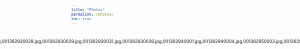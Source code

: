 ```yaml
---
title: "Photos"
permalink: /photos/
toc: true
---
```


<style>
  /* Override theme constraints */
  .page-content {
    max-width: 100vw !important; /* Use full viewport width */
    padding: 0 !important;
    margin: 0 !important;
  }

  .photo-gallery-container {
    width: 100vw;
    margin: 0 auto;
    padding: 10px;
  }

  .photo-gallery {
    display: grid;
    grid-template-columns: repeat(4, 1fr); /* 4 equal columns */
    gap: 5px;
    justify-content: center;
  }

  .photo-gallery img {
    width: 100%; /* Ensures images fit their grid space */
    height: auto;
    object-fit: cover;
    border-radius: 5px;
    transition: transform 0.2s;
  }

  .photo-gallery img:hover {
    transform: scale(1.05);
  }

  /* Responsive: Adjust columns for smaller screens */
  @media (max-width: 1024px) {
    .photo-gallery {
      grid-template-columns: repeat(3, 1fr);
    }
  }

  @media (max-width: 768px) {
    .photo-gallery {
      grid-template-columns: repeat(2, 1fr);
    }
  }

  @media (max-width: 480px) {
    .photo-gallery {
      grid-template-columns: repeat(1, 1fr);
    }
  }
</style>

<div class="photo-gallery-container">
  <div class="photo-gallery">
    {% assign photos = "001362930008.jpg,001362930011.jpg,001362930013.jpg,001362930016.jpg,001362930028.jpg,001362930029.jpg,001362930031.jpg,001362930036.jpg,001362940001.jpg,001362940004.jpg,001362950003.jpg,001362950006.jpg,001362950007.jpg,001362950008.jpg,001362950017.jpg,001362950020.jpg,001362950022.jpg,001384340014.jpg,001384340016.jpg" | split: "," %}

    {% for photo in photos %}
      <a href="{{ '/images/filmphotos/' | append: photo | relative_url }}" target="_blank">
        <img src="{{ '/images/filmphotos/' | append: photo | relative_url }}" alt="Film Photo">
      </a>
    {% endfor %}
  </div>
</div>
